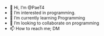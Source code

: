 - 👋 Hi, I’m @PaeT4
- 👀 I’m interested in programming.
- 🌱 I’m currently learning Programming 
- 💞️ I’m looking to collaborate on programming 
- 📫 How to reach me; DM

<!---
PaeT4/PaeT4 is a ✨ special ✨ repository because its `README.md` (this file) appears on your GitHub profile.
You can click the Preview link to take a look at your changes.
--->
